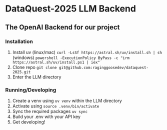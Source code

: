 # DataQuest-2025 LLM Backend
## The OpenAI Backend for our project

### Installation

1. Install uv (linux/mac) `curl -LsSf https://astral.sh/uv/install.sh | sh` (windows) `powershell -ExecutionPolicy ByPass -c "irm https://astral.sh/uv/install.ps1 | iex"`
2. Clone repo `git clone git@github.com:raginggoosedev/dataquest-2025.git`
3. Enter the LLM directory

### Running/Developing

1. Create a venv using `uv venv` within the LLM directory
2. Activate using `source .venv/bin/activate`
3. Sync the required packages `uv sync`
4. Build your .env with your API key
5. Get developing!
